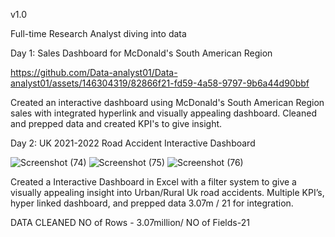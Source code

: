 v1.0

 Full-time Research Analyst diving into data
       

Day 1: Sales Dashboard for McDonald's South American Region


https://github.com/Data-analyst01/Data-analyst01/assets/146304319/82866f21-fd59-4a58-9797-9b6a44d90bbf

Created an interactive dashboard using McDonald's South American Region sales with integrated hyperlink and visually appealing dashboard. Cleaned and prepped data and created KPI's to give insight.




Day 2: UK 2021-2022 Road Accident Interactive Dashboard

![Screenshot (74)](https://github.com/Data-analyst01/Data-analyst01/assets/146304319/55026c9b-d609-4ec7-938d-5a9a675e1c24)
![Screenshot (75)](https://github.com/Data-analyst01/Data-analyst01/assets/146304319/a52d54b6-7405-4416-b5cc-3b0d637268f9)
![Screenshot (76)](https://github.com/Data-analyst01/Data-analyst01/assets/146304319/66c911f2-7bfc-4496-92bd-8faebe652426)

Created a Interactive Dashboard in Excel with a filter system to give a visually appealing insight into Urban/Rural Uk road accidents. Multiple KPI’s, hyper linked dashboard, and prepped data 3.07m / 21 for integration.

DATA CLEANED
NO of Rows - 3.07million/
NO of Fields-21
